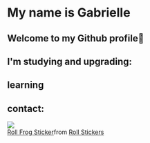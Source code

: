 # My name is Gabrielle

## Welcome to my Github profile🐸


## I'm studying and upgrading:

<i class="devicon-css3-plain-wordmark colored"></i>
<i class="devicon-html5-plain colored"></i>
<i class="devicon-javascript-plain colored"></i>

## learning

<i class="devicon-angularjs-plain colored"></i>


## contact: 

<div>
 <a href="https://www.linkedin.com/in/gabrielle-t-773932135" target="_blank"><img src="https://img.shields.io/badge/-LinkedIn-%230077B5?style=for-the-badge&logo=linkedin&logoColor=white" target="_blank"></a>   
</div>

<div class="tenor-gif-embed" data-postid="24153025" data-share-method="host" data-aspect-ratio="1" data-width="100%"><a href="https://tenor.com/view/roll-frog-rolling-pixel-pixelated-gif-24153025">Roll Frog Sticker</a>from <a href="https://tenor.com/search/roll-stickers">Roll Stickers</a></div> <script type="text/javascript" async src="https://tenor.com/embed.js"></script>

